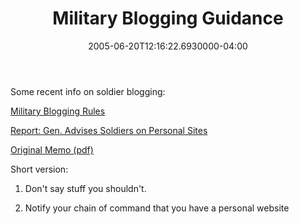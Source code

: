 ﻿---
title: Military Blogging Guidance
date: "2005-06-20T12:16:22.6930000-04:00"
description: "Some recent info on soldier blogging:"
featuredImage: img/9311-featured.png
---

Some recent info on soldier blogging:

[Military Blogging Rules](http://www.mediabistro.com/fishbowlDC/online_media/military_blogging_rules_22551.asp)

[Report: Gen. Advises Soldiers on Personal Sites](http://www.micropersuasion.com/2005/06/report_gen_advi.html)

[Original Memo (pdf)](http://www.mediabistro.com/fishbowlDC/original/iraqblogrules.pdf)

Short version:

1) Don't say stuff you shouldn't.

2) Notify your chain of command that you have a personal website

